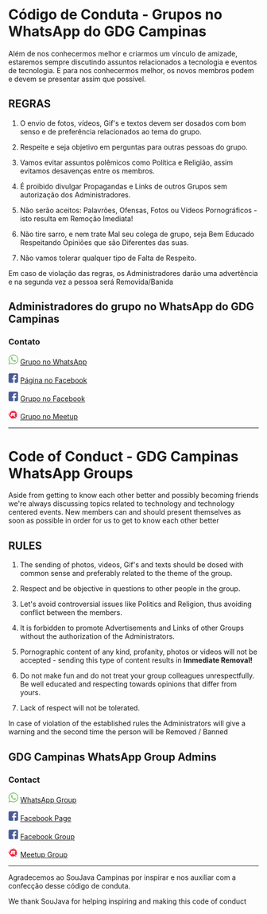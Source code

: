 # Código de Conduta - Grupos no WhatsApp do GDG Campinas
Além de nos conhecermos melhor e criarmos um vínculo de amizade, estaremos sempre discutindo assuntos relacionados a tecnologia e eventos de tecnologia.
E para nos conhecermos melhor, os novos membros podem e devem se presentar assim que possível.

## REGRAS

01. O envio de fotos, vídeos, Gif's e textos devem ser dosados com bom senso e de preferência relacionados ao tema do grupo.

02. Respeite e seja objetivo em perguntas para outras pessoas do grupo.

03. Vamos evitar assuntos polêmicos como Política e Religião, assim evitamos desavenças  entre os membros.

04. É proibido divulgar Propagandas e Links de outros Grupos sem autorização dos Administradores.

05. Não serão aceitos: Palavrões, Ofensas, Fotos ou Vídeos Pornográficos - isto resulta em Remoção Imediata!

06. Não tire sarro, e nem trate Mal seu colega de grupo, seja Bem Educado Respeitando Opiniões que são  Diferentes das suas.

07. Não vamos tolerar qualquer tipo de Falta de Respeito.

Em caso de violação das regras, os Administradores darão uma advertência e na segunda vez a pessoa será Removida/Banida 

## Administradores do grupo no WhatsApp do GDG Campinas

### Contato

![WhatsApp](social/whatsapp.png) [Grupo no WhatsApp](https://chat.whatsapp.com/H7KW7cqz9pVCbw9onN48qZ)

![Facebook Page](social/facebook.png) [Página no Facebook](https://www.facebook.com/gdgcampinas/)

![Facebook Page](social/facebook.png) [Grupo no Facebook](https://www.facebook.com/groups/gdgcampinas/)

![Meetup](social/meetup.png) [Grupo no Meetup](https://www.meetup.com/gdgcampinas/)

---

# Code of Conduct - GDG Campinas WhatsApp Groups
Aside from getting to know each other better and possibly becoming friends we're always discussing topics related to technology and technology centered events.
New members can and should present themselves as soon as possible in order for us to get to know each other better 

## RULES

01. The sending of photos, videos, Gif's and texts should be dosed with common sense and preferably related to the theme of the group.

02. Respect and be objective in questions to other people in the group.

03. Let's avoid controversial issues like Politics and Religion, thus avoiding conflict between the members.

04. It is forbidden to promote Advertisements and Links of other Groups without the authorization of the Administrators.

05. Pornographic content of any kind, profanity, photos or videos will not be accepted - sending this type of content results in **Immediate Removal!**

06. Do not make fun and do not treat your group colleagues unrespectfully. Be well educated and respecting towards opinions that differ from yours.

07. Lack of respect will not be tolerated.

In case of violation of the established rules the Administrators will give a warning and the second time the person will be Removed / Banned

## GDG Campinas WhatsApp Group Admins

### Contact

![WhatsApp](social/whatsapp.png) [WhatsApp Group](https://chat.whatsapp.com/H7KW7cqz9pVCbw9onN48qZ)

![Facebook Page](social/facebook.png) [Facebook Page](https://www.facebook.com/gdgcampinas/)

![Facebook Page](social/facebook.png) [Facebook Group](https://www.facebook.com/groups/gdgcampinas/)

![Meetup](social/meetup.png) [Meetup Group](https://www.meetup.com/gdgcampinas/)

---

Agradecemos ao SouJava Campinas por inspirar e nos auxiliar com a confecção desse código de conduta.

We thank SouJava for helping inspiring and making this code of conduct
